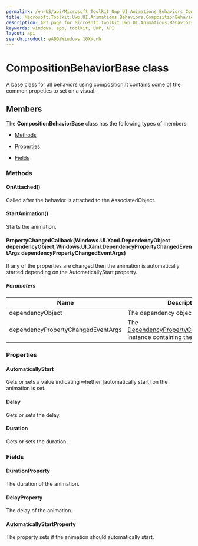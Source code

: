 ```yaml
---
permalink: /en-US/api/Microsoft_Toolkit_Uwp_UI_Animations_Behaviors_CompositionBehaviorBase.htm
title: Microsoft.Toolkit.Uwp.UI.Animations.Behaviors.CompositionBehaviorBase API 
description: API page for Microsoft.Toolkit.Uwp.UI.Animations.Behaviors.CompositionBehaviorBase
keywords: windows, app, toolkit, UWP, API
layout: api
search.product: eADQiWindows 10XVcnh
---
```



# CompositionBehaviorBase class

A base class for all behaviors using composition.It contains some of the common propeties to set on a visual.

## Members

The **CompositionBehaviorBase** class has the following types of members:

* [Methods](#Methods)

* [Properties](#Properties)

* [Fields](#Fields)

### Methods

#### OnAttached()

Called after the behavior is attached to the AssociatedObject.





#### StartAnimation()

Starts the animation.





#### PropertyChangedCallback(Windows.UI.Xaml.DependencyObject dependencyObject,Windows.UI.Xaml.DependencyPropertyChangedEventArgs dependencyPropertyChangedEventArgs)

If any of the properties are changed then the animation is automatically started depending on the AutomaticallyStart property.

##### Parameters



| Name | Description | Type || --- | --- | --- || dependencyObject | The dependency object. | [DependencyObject](https://msdn.microsoft.com/library/windows/apps/Windows.UI.Xaml.DependencyObject) || dependencyPropertyChangedEventArgs | The [DependencyPropertyChangedEventArgs](https://msdn.microsoft.com/library/windows/apps/Windows.UI.Xaml.DependencyPropertyChangedEventArgs) instance containing the event data. | [DependencyPropertyChangedEventArgs](https://msdn.microsoft.com/library/windows/apps/Windows.UI.Xaml.DependencyPropertyChangedEventArgs) |




### Properties

#### AutomaticallyStart

Gets or sets a value indicating whether [automatically start] on the animation is set.





#### Delay

Gets or sets the delay.





#### Duration

Gets or sets the duration.





### Fields

#### DurationProperty

The duration of the animation.





#### DelayProperty

The delay of the animation.





#### AutomaticallyStartProperty

The property sets if the animation should automatically start.




